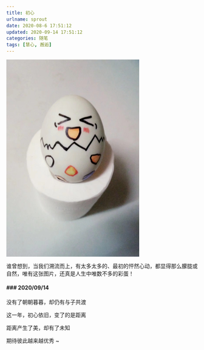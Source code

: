 ```yaml
---
title: 初心
urlname: sprout
date: 2020-08-6 17:51:12
updated: 2020-09-14 17:51:12
categories: 随笔
tags: [慧心, 邂逅]
---
```


<img src="../image/不倒翁.jpeg" width="350" height="" alt="不倒翁" align=center>



谁曾想到，当我们溯流而上，有太多太多的、最初的怦然心动，都显得那么朦胧或自然，唯有这张图片，还真是人生中唯数不多的彩蛋！



<!-- more -->



#### ### 2020/09/14

没有了朝朝暮暮，却仍有与子共渡

这一年，初心依旧，变了的是距离

距离产生了美，却有了未知

期待彼此越来越优秀 ~

